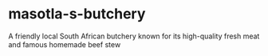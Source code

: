 # masotla-s-butchery
A friendly local South African butchery known for its high-quality fresh meat and famous homemade beef stew
